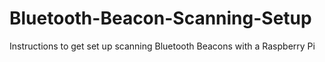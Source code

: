 # Bluetooth-Beacon-Scanning-Setup
Instructions to get set up scanning Bluetooth Beacons with a Raspberry Pi
